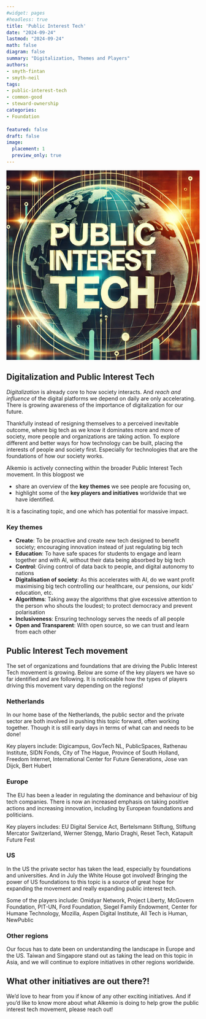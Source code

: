 ```yaml
---
#widget: pages
#headless: true
title: 'Public Interest Tech'
date: "2024-09-24"
lastmod: "2024-09-24"
math: false
diagram: false
summary: "Digitalization, Themes and Players"
authors:
- smyth-fintan
- smyth-neil
tags:
- public-interest-tech
- common-good
- steward-ownership
categories:
- Foundation

featured: false
draft: false
image:
  placement: 1
  preview_only: true
---
```


![](./featured.png)

## Digitalization and Public Interest Tech
*Digitalization* is already core to how society interacts. And *reach and influence* of the digital platforms we depend on daily are only accelerating. There is growing awareness of the importance of digitalization for our future. 


Thankfully instead of resigning themselves to a perceived inevitable outcome, where big tech as we know it dominates more and more of society, more people and organizations are taking action. To explore different and better ways for how technology can be built, placing the interests of people and society first. Especially for technologies that are the foundations of how our society works.


Alkemio is actively connecting within the broader Public Interest Tech movement. In this blogpost we 
* share an overview of the **key themes** we see people are focusing on,
* highlight some of the **key players and initiatives** worldwide that we have identified. 

It is a fascinating topic, and one which has potential for massive impact.

### **Key themes** 
* **Create**: To be proactive and create new tech designed to benefit society; encouraging innovation instead of just regulating big tech
* **Education**: To have safe spaces for students to engage and learn together and with AI, without their data being absorbed by big tech
* **Control**: Giving control of data back to people, and digital autonomy to nations
* **Digitalisation of society**: As this accelerates with AI, do we want profit maximising big tech controlling our healthcare, our pensions, our kids’ education, etc.
* **Algorithms**: Taking away the algorithms that give excessive attention to the person who shouts the loudest; to protect democracy and prevent polarisation
* **Inclusiveness**: Ensuring technology serves the needs of all people
* **Open and Transparent**: With open source, so we can trust and learn from each other 


## **Public Interest Tech movement**
The set of organizations and foundations that are driving the Public Interest Tech movement is growing. Below are some of the key players we have so far identified and are following. It is noticeable how the types of players driving this movement vary depending on the regions!


### **Netherlands**
In our home base of the Netherlands, the public sector and the private sector are both involved in pushing this topic forward, often working together. Though it is still early days in terms of what can and needs to be done! 

Key players include: Digicampus, GovTech NL, PublicSpaces, Rathenau Institute, SIDN Fonds, City of The Hague, Province of South Holland, Freedom Internet, International Center for Future Generations, Jose van Dijck, Bert Hubert


### **Europe**
The EU has been a leader in regulating the dominance and behaviour of big tech companies. There is now an increased emphasis on taking positive actions and increasing innovation, including by European foundations and politicians. 

Key players includes: EU Digital Service Act, Bertelsmann Stiftung, Stiftung Mercator Switzerland, Werner Stengg, Mario Draghi, Reset Tech, Katapult Future Fest


### **US**
In the US the private sector has taken the lead, especially by foundations and universities. And in July the White House got involved! Bringing the power of US foundations to this topic is a source of great hope for expanding the movement and really expanding public interest tech. 

Some of the players include: Omidyar Network, Project Liberty, McGovern Foundation, PIT-UN, Ford Foundation, Siegel Family Endowment, Center for Humane Technology, Mozilla, Aspen Digital Institute, All Tech is Human, NewPublic


### **Other regions**
Our focus has to date been on understanding the landscape in Europe and the US. Taiwan and Singapore stand out as taking the lead on this topic in Asia, and we will continue to explore initiatives in other regions worldwide.

## What other initiatives are out there?!
We’d love to hear from you if know of any other exciting initiatives. And if you’d like to know more about what Alkemio is doing to help grow the public interest tech movement, please reach out!

